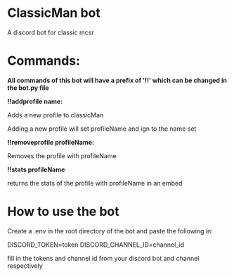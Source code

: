 # ClassicMan bot
A discord bot for classic mcsr

# **Commands:**

**All commands of this bot will have a prefix of '!!' which can be changed in the bot.py file**

**!!addprofile name:**

Adds a new profile to classicMan

Adding a new profile will set profileName and ign to the name set

**!!removeprofile profileName:**

Removes the profile with profileName

**!!stats profileName**

returns the stats of the profile with profileName in an embed

# How to use the bot

Create a .env in the root directory of the bot and paste the following in:

DISCORD_TOKEN=token
DISCORD_CHANNEL_ID=channel_id

fill in the tokens and channel id from your discord bot and channel respectively
